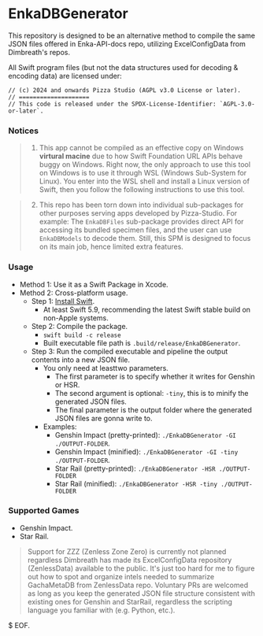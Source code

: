 # EnkaDBGenerator

This repository is designed to be an alternative method to compile the same JSON files offered in Enka-API-docs repo, utilizing ExcelConfigData from Dimbreath's repos.

All Swift program files (but not the data structures used for decoding & encoding data) are licensed under:

```
// (c) 2024 and onwards Pizza Studio (AGPL v3.0 License or later).
// ====================
// This code is released under the SPDX-License-Identifier: `AGPL-3.0-or-later`.
```

### Notices

> 1. This app cannot be compiled as an effective copy on Windows **virtural macine** due to how Swift Foundation URL APIs behave buggy on Windows. Right now, the only approach to use this tool on Windows is to use it through WSL (Windows Sub-System for Linux). You enter into the WSL shell and install a Linux version of Swift, then you follow the following instructions to use this tool.

> 2. This repo has been torn down into individual sub-packages for other purposes serving apps developed by Pizza-Studio. For example: The `EnkaDBFiles` sub-package provides direct API for accessing its bundled specimen files, and the user can use `EnkaDBModels` to decode them. Still, this SPM is designed to focus on its main job, hence limited extra features.

### Usage

- Method 1: Use it as a Swift Package in Xcode.
- Method 2: Cross-platform usage.
  - Step 1: [Install Swift](https://www.swift.org/install/).
    - At least Swift 5.9, recommending the latest Swift stable build on non-Apple systems.
  - Step 2: Compile the package.
    - `swift build -c release`
    - Built executable file path is `.build/release/EnkaDBGenerator`.
  - Step 3: Run the compiled executable and pipeline the output contents into a new JSON file.
    - You only need at leasttwo parameters.
      - The first parameter is to specify whether it writes for Genshin or HSR.
      - The second argument is optional: `-tiny`, this is to minify the generated JSON files.
      - The final parameter is the output folder where the generated JSON files are gonna write to.
    - Examples:
      - Genshin Impact (pretty-printed): `./EnkaDBGenerator -GI ./OUTPUT-FOLDER`.
      - Genshin Impact (minified): `./EnkaDBGenerator -GI -tiny ./OUTPUT-FOLDER`.
      - Star Rail (pretty-printed): `./EnkaDBGenerator -HSR ./OUTPUT-FOLDER`
      - Star Rail (minified): `./EnkaDBGenerator -HSR -tiny ./OUTPUT-FOLDER`

### Supported Games

- Genshin Impact.
- Star Rail.

> Support for ZZZ (Zenless Zone Zero) is currently not planned regardless Dimbreath has made its ExcelConfigData repository (ZenlessData) available to the public. It's just too hard for me to figure out how to spot and organize intels needed to summarize GachaMetaDB from ZenlessData repo. Voluntary PRs are welcomed as long as you keep the generated JSON file structure consistent with existing ones for Genshin and StarRail, regardless the scripting language you familiar with (e.g. Python, etc.).

$ EOF.
